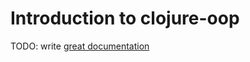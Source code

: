 # Introduction to clojure-oop

TODO: write [great documentation](http://jacobian.org/writing/what-to-write/)
